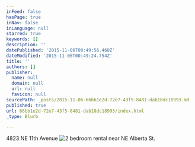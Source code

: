 ```yaml
---
inFeed: false
hasPage: true
inNav: false
inLanguage: null
starred: true
keywords: []
description: ''
datePublished: '2015-11-06T00:49:56.468Z'
dateModified: '2015-11-06T00:49:24.754Z'
title: ''
authors: []
publisher:
  name: null
  domain: null
  url: null
  favicon: null
sourcePath: _posts/2015-11-06-66bb1e2d-72e7-43f5-8481-dab18dc18993.md
published: true
url: 66bb1e2d-72e7-43f5-8481-dab18dc18993/index.html
_type: Blurb

---
```

4823 NE 11th Avenue
![2 bedroom rental near NE Alberta St.](https://the-grid-user-content.s3-us-west-2.amazonaws.com/762ee9ea-50fe-4e03-bdee-1a4f7b6290a3.jpg)